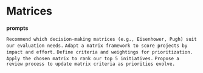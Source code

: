 # Matrices

**prompts**

`Recommend which decision-making matrices (e.g., Eisenhower, Pugh) suit our evaluation needs.`
`Adapt a matrix framework to score projects by impact and effort.`
`Define criteria and weightings for prioritization.`
`Apply the chosen matrix to rank our top 5 initiatives.`
`Propose a review process to update matrix criteria as priorities evolve.`